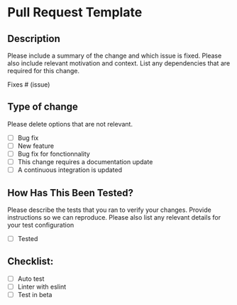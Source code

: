 # Pull Request Template

## Description

Please include a summary of the change and which issue is fixed. Please also include relevant motivation and context. List any dependencies that are required for this change.

Fixes # (issue)

## Type of change

Please delete options that are not relevant.

- [ ] Bug fix
- [ ] New feature
- [ ] Bug fix for fonctionnality
- [ ] This change requires a documentation update
- [ ] A continuous integration is updated

## How Has This Been Tested?

Please describe the tests that you ran to verify your changes. Provide instructions so we can reproduce. Please also list any relevant details for your test configuration

- [ ] Tested

## Checklist:

- [ ] Auto test
- [ ] Linter with eslint
- [ ] Test in beta
